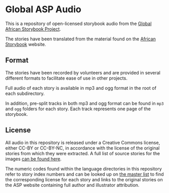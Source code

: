 # Global ASP Audio
This is a repository of open-licensed storybook audio from the [Global African Storybook Project](https://global-asp.github.io).

The stories have been translated from the material found on the [African Storybook](http://africanstorybook.org/) website.

## Format

The stories have been recorded by volunteers and are provided in several different formats to facilitate ease of use in other projects.

Full audio of each story is available in mp3 and ogg format in the root of each subdirectory.

In addition, pre-split tracks in both mp3 and ogg format can be found in `mp3` and `ogg` folders for each story. Each track represents one page of the storybook.

## License
All audio in this repository is released under a Creative Commons license, either CC-BY or CC-BY-NC, in accordance with the license of the original stories from which they were extracted. A full list of source stories for the images [can be found here](https://global-asp.github.io/stories/master.html).

The numeric codes found within the language directories in this repository refer to story index numbers and can be looked up on [the master list](https://global-asp.github.io/stories/master.html) to find the corresponding license for each story and links to the original stories on the ASP website containing full author and illustrator attribution.
